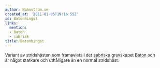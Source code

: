 ```yaml
---
author: Wahnstrom.se
created_at: '2011-01-05T19:16:55Z'
id: Batonhingst
links:
  mention:
  - Baton
  - sabrisk
title: Batonhingst
---
```


Variant av stridshästen som framavlats i det [sabriska] grevskapet [Baton] och är något starkare och
uthålligare än en normal stridshäst.

  [sabriska]: sabrisk
  [Baton]: Baton